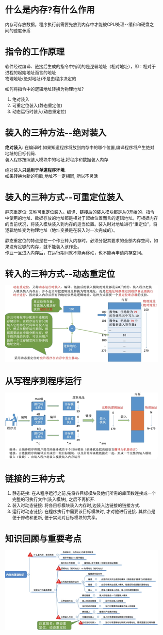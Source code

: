 # 什么是内存?有什么作用
内存可存放数据。程序执行前需要先放到内存中才能被CPU处理--缓和和硬盘之间的速度矛盾
# 指令的工作原理
软件经过编译、链接后生成的指令中指明的是逻辑地址（相对地址），即：相对于进程的起始地址而言的地址\
物理地址(绝对地址)不是由程序决定的

如何将指令中的逻辑地址转换为物理地址?
1. 绝对装入
2. 可重定位装入(静态重定位)
3. 动态运行时装入(动态重定位)

# 装入的三种方法--绝对装入
**绝对装入**: 在编译时,如果知道程序将放到内存中的哪个位置,编译程序将产生绝对地址的目标代码.\
装入程序按照装入模块中的地址,将程序和数据装入内存.

绝对装入**只适用于单道程序环境**.\
如果转换为新的电脑,地址不一定相同, 所以不灵活

# 装入的三种方式--可重定位装入
静态重定位: 又称可重定位装入。编译、链接后的装入模块都是从0开始的，指令中使用的地址、数据存放的地址都是相对于起始位置而言的逻辑地址。可根据内存的当前状况，将装入模块装入到内存的适当位置。装入时对地址进行“重定位”，将逻辑地址变为物理地址（地址变换是在装入时一次完成的）。

静态重定位的特点是在一个作业转入内存时，必须分配其要求的全部内存空间，如果没有足够的内存，就不能装入该作业。\
作业一旦进入内存后，在运行期间就不能再移动，也不能再申请内存空间。

# 转入的三种方式--动态重定位
<img src="img/../../img/动态重定位.png">

# 从写程序到程序运行
<img src="img/../../img/从写程序到程序执行.png">

# 链接的三种方式
1. 静态链接: 在从程序运行之前,先将各目标模块及他们所需的库函数连接成一个完整的可执行文件(装入模块), 之后不再拆开.
2. 装入时动态链接: 将各目标模块装入内存时,边装入边链接的链接方式.
3. 运行时动态链接: 在程序执行中需要该目标模块时, 才对他进行链接. 其优点是便于修改和更新, 便于实现对目标模块的共享。

# 知识回顾与重要考点
<img src="img/../../img/内存的基础知识-知识回顾与重要考点.png">